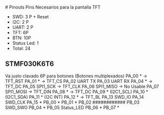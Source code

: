 # Pinouts 
Pins Necesarios para la pantalla TFT

* SWD: 3 P + Reset
* I2C: 2 P
* UART: 2 P
* TFT: 6P
* BTN: 10P
* Status Led: 1
* Total: 24

## STMF030K6T6
Va justo clavado 6P para botones (Botones multiplexados)
PA_00 * -> TFT_RST
PA_01 * -> TFT_CS
PA_02 UART TX
PA_03 UART RX
PA_04 * -> TFT_DC
PA_05 SPI1_SCK -> TFT_CLK
PA_06 SPI1_MISO -> No Usable
PA_07 SPI1_MOSI -> TFT_DIN
PA_08 * -> TFT_DC
PA_09 * (I2C1_SCL)
PA_10 * (I2C1_SDA)
PA_11 * (I2C INT)
PA_12 * -> TFT_BL
PA_13 SWD_IO
PA_14 SWD_CLK
PA_15 *
PB_00 *
PB_01 *
PB_02 ############
PB_03 SWD_SWO
PB_04 *
PB_05 Status_LED
PB_06 * 
PB_07 *